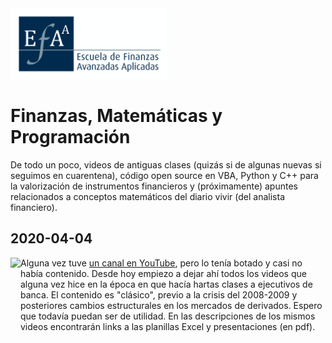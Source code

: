 <img src="./images/LogoEFAA.png" width="250"  />

# Finanzas, Matemáticas y Programación

De todo un poco, videos de antiguas clases (quizás si de algunas nuevas si seguimos en cuarentena), código open source en VBA, Python y C++ para la valorización de instrumentos financieros y (próximamente) apuntes relacionados a conceptos matemáticos del diario vivir (del analista financiero).

## 2020-04-04

<img src="./imajes/imagen_canal_1.png" height="140" align="left" />
                                                      
Alguna vez tuve [un canal en YouTube](https://www.youtube.com/channel/UCGwQ3AEA6KCc0ZS-yjmoDlA?view_as=subscriber), pero lo tenía botado y casi no había contenido. Desde hoy empiezo a dejar ahí todos los videos que alguna vez hice en la época en que hacía hartas clases a ejecutivos de banca. El contenido es "clásico", previo a la crisis del 2008-2009 y posteriores cambios estructurales en los mercados de derivados. Espero que todavía puedan ser de utilidad. En las descripciones de los mismos videos encontrarán links a las planillas Excel y presentaciones (en pdf).
